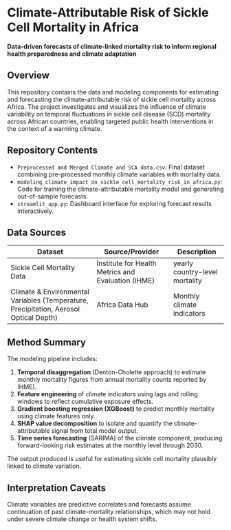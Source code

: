 # Climate-Attributable Risk of Sickle Cell Mortality in Africa
**Data-driven forecasts of climate-linked mortality risk to inform regional health preparedness and climate adaptation**

## Overview
This repository contains the data and modeling components for estimating and forecasting the climate-attributable risk of sickle cell mortality across Africa. The project investigates and visualizes the influence of climate variability on temporal fluctuations in sickle cell disease (SCD) mortality across African countries, enabling targeted public health interventions in the context of a warming climate.


## Repository Contents

- `Preprocessed and Merged Climate and SCA data.csv`: Final dataset combining pre-processed monthly climate variables with mortality data.
- `modeling_climate_impact_on_sickle_cell_mortality_risk_in_africa.py`: Code for training the climate-attributable mortality model and generating out-of-sample forecasts.
- `streamlit_app.py`: Dashboard interface for exploring forecast results interactively.



## Data Sources

| Dataset                              | Source/Provider                          | Description |
|--------------------------------------|------------------------------------------|-------------|
| Sickle Cell Mortality Data           | Institute for Health Metrics and Evaluation (IHME)     | yearly country-level mortality |
| Climate & Environmental Variables (Temperature, Precipitation, Aerosol Optical Depth) | Africa Data Hub | Monthly climate indicators |



## Method Summary

The modeling pipeline includes:

1. **Temporal disaggregation** (Denton-Cholette approach) to estimate monthly mortality figures from annual mortality counts reported by IHME).
2. **Feature engineering** of climate indicators using lags and rolling windows to reflect cumulative exposure effects.
3. **Gradient boosting regression (XGBoost)** to predict monthly mortality using climate features only.
4. **SHAP value decomposition** to isolate and quantify the climate-attributable signal from total model output.
5. **Time series forecasting** (SARIMA) of the climate component, producing forward-looking risk estimates at the monthly level through 2030.

The output produced is useful for estimating sickle cell mortality plausibly linked to climate variation.

##  Interpretation Caveats
Climate variables are predictive correlates and forecasts assume continuation of past climate-mortality relationships, which may not hold under severe climate change or health system shifts.

